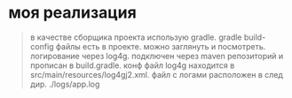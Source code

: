 # моя реализация
> в качестве сборщика проекта использую gradle. gradle build-config файлы есть в проекте. можно заглянуть и посмотреть.
> логирование через log4g. подключен через maven репозиторий и прописан в build.gradle. конф файл log4g находится в src/main/resources/log4gj2.xml.
> файл с логами расположен в след дир. ./logs/app.log
